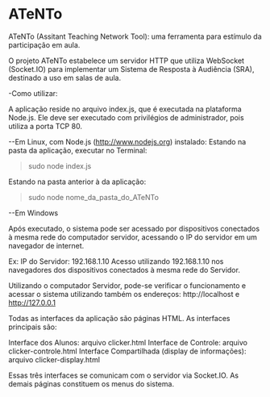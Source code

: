# ATeNTo
ATeNTo (Assitant Teaching Network Tool): uma ferramenta para estímulo da participação em aula.

O projeto ATeNTo estabelece um servidor HTTP que utiliza WebSocket (Socket.IO) para implementar um Sistema de Resposta à Audiência (SRA), destinado a uso em salas de aula.

-Como utilizar:

A aplicação reside no arquivo index.js, que é executada na plataforma Node.js. Ele deve ser executado com privilégios de administrador, pois utiliza a porta TCP 80.

--Em Linux, com Node.js (http://www.nodejs.org) instalado:
Estando na pasta da aplicação, executar no Terminal: 
> sudo node index.js

Estando na pasta anterior à da aplicação: 
> sudo node nome_da_pasta_do_ATeNTo

--Em Windows

Após executado, o sistema pode ser acessado por dispositivos conectados à mesma rede do computador servidor, acessando o IP do servidor em um navegador de internet.

Ex:
IP do Servidor: 192.168.1.10
Acesso utilizando 192.168.1.10 nos navegadores dos dispositivos conectados à mesma rede do Servidor.

Utilizando o computador Servidor, pode-se verificar o funcionamento e acessar o sistema utilizando também os endereços:
http://localhost
e
http://127.0.0.1

Todas as interfaces da aplicação são páginas HTML. As interfaces principais são:

Interface dos Alunos: arquivo clicker.html
Interface de Controle: arquivo clicker-controle.html
Interface Compartilhada (display de informações): arquivo clicker-display.html

Essas três interfaces se comunicam com o servidor via Socket.IO. 
As demais páginas constituem os menus do sistema.

